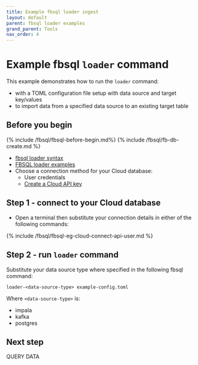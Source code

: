 ```yaml
---
title: Example fbsql loader ingest
layout: default
parent: fbsql loader examples
grand_parent: Tools
nav_order: 4
---
```


# Example fbsql `loader` command

This example demonstrates how to run the `loader` command:
* with a TOML configuration file setup with data source and target key/values
* to import data from a specified data source to an existing target table

## Before you begin

{% include /fbsql/fbsql-before-begin.md%}
{% include /fbsql/fb-db-create.md %}
* [fbsql loader syntax](/docs/tools/fbsql/fbsql-loader-command)
* [FBSQL loader examples](/docs/tools/fbsql-examples/fbsql-loader-eg-home)
* Choose a connection method for your Cloud database:
  * User credentials
  * [Create a Cloud API key](/docs/cloud/cloud-authentication/cloud-auth-create-key)

## Step 1 - connect to your Cloud database

* Open a terminal then substitute your connection details in either of the following commands:

{% include /fbsql/fbsql-eg-cloud-connect-api-user.md %}

## Step 2 - run `loader` command


Substitute your data source type where specified in the following fbsql command:

```
loader-<data-source-type> example-config.toml
```

Where `<data-source-type>` is:
* impala
* kafka
* postgres

## Next step

QUERY DATA
